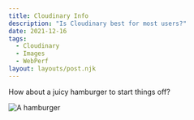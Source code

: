 ```yaml
---
title: Cloudinary Info
description: "Is Cloudinary best for most users?"
date: 2021-12-16
tags:
  - Cloudinary
  - Images
  - WebPerf
layout: layouts/post.njk
---
```

How about a juicy hamburger to start things off?

![A hamburger](https://applegate-paul.mo.cloudinary.net/hamburger-yum.jpg)

